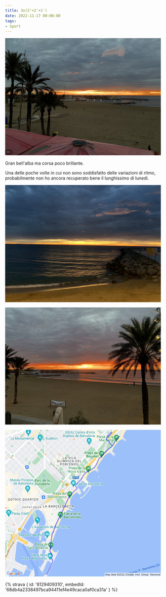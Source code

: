 ```yaml
---
title: 3x(3'+2'+1')
date: 2022-11-17 00:00:00
tags:
- Sport
---
```


![](images/IMG_0691.jpg)

Gran bell'alba ma corsa poco brillante.

Una delle poche volte in cui non sono soddisfatto delle variazioni di ritmo, probabilmente non ho ancora recuperato bene il lunghissimo di lunedì.

![](images/IMG_0690.jpg)

![](images/IMG_0695.jpg)

![](images/20221117-activity-map.png)

{% strava { id: '8129409310', embedId: '68db4a2338497bca94411ef4e49caca0af0ca31a' } %}